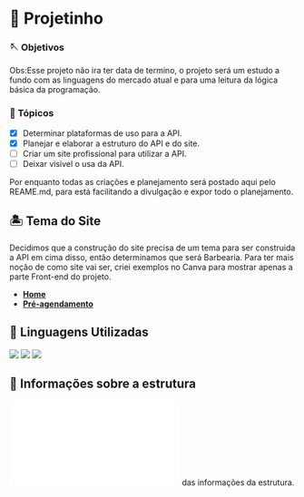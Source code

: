 # 🧭 Projetinho
### 🪡 Objetivos

Obs:Esse projeto não ira ter data de termino, o projeto será um estudo a fundo com as linguagens do mercado atual e para uma leitura da lógica básica da programação. 

### 📜 Tópicos 
 
- [X] Determinar plataformas de uso para a API.
- [x] Planejar e elaborar a estruturo do API e do site.
- [ ] Criar um site profissional para utilizar a API.
- [ ] Deixar visivel o usa da API.

Por enquanto todas as criações e planejamento será postado aqui pelo REAME.md, para está facilitando a divulgação e expor todo o planejamento.

## 🏝️ Tema do Site

Decidimos que a construção do site precisa de um tema para ser construida a API em cima disso, então determinamos que será Barbearia. Para ter mais noção de como site vai ser, criei exemplos no Canva para mostrar apenas a parte Front-end do projeto.

- [**Home**](https://www.canva.com/design/DAGcyS54zHQ/nuMsan-M1IoqgqLs3C-YpA/edit?utm_content=DAGcyS54zHQ&utm_campaign=designshare&utm_medium=link2&utm_source=sharebutton)
- [**Pré-agendamento**](https://www.canva.com/design/DAGdEDoyjNo/u1nM5d8ctxfEr923ubqUpQ/edit?utm_content=DAGdEDoyjNo&utm_campaign=designshare&utm_medium=link2&utm_source=sharebutton)

## 🌈 Linguagens Utilizadas

<p>
  <img src="https://img.shields.io/badge/Python-3776AB?style=for-the-badge&logo=python&logoColor=white"/>
  <img src="https://img.shields.io/badge/HTML-239120?style=for-the-badge&logo=html5&logoColor=white"/>
  <img src="https://img.shields.io/badge/CSS-239120?&style=for-the-badge&logo=css3&logoColor=white"/>
</p>

## 📌 Informações sobre a estrutura

![Readme](detailed-structure.md) das informações da estrutura.

